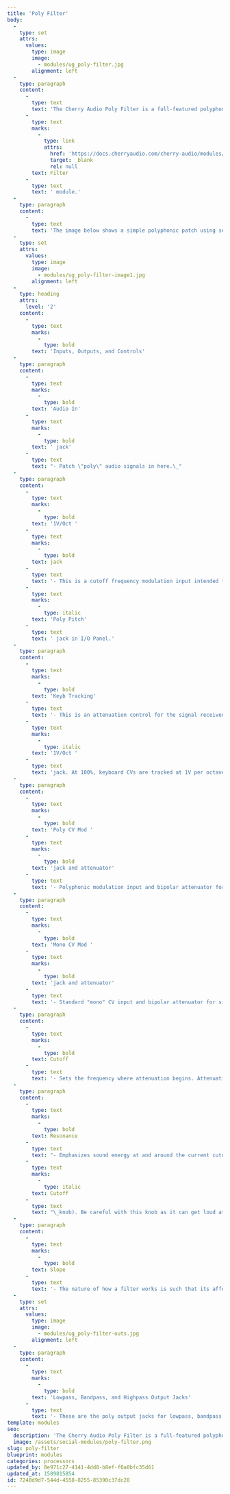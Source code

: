 ```yaml
---
title: 'Poly Filter'
body:
  -
    type: set
    attrs:
      values:
        type: image
        image:
          - modules/ug_poly-filter.jpg
        alignment: left
  -
    type: paragraph
    content:
      -
        type: text
        text: 'The Cherry Audio Poly Filter is a full-featured polyphonic synthesis filter featuring lowpass, bandpass, and highpass outputs, 12- and 24-db per octave slopes, with "poly" and "mono" CV modulation inputs. If you are unfamiliar with filters, check out the documentation for the "standard" '
      -
        type: text
        marks:
          -
            type: link
            attrs:
              href: 'https://docs.cherryaudio.com/cherry-audio/modules/filter'
              target: _blank
              rel: null
        text: Filter
      -
        type: text
        text: ' module.'
  -
    type: paragraph
    content:
      -
        type: text
        text: 'The image below shows a simple polyphonic patch using several poly modules. The Poly Filter is modulated by a Poly Envelope Generator which results in each individual note, or voice, having its own dedicated filter envelope.'
  -
    type: set
    attrs:
      values:
        type: image
        image:
          - modules/ug_poly-filter-image1.jpg
        alignment: left
  -
    type: heading
    attrs:
      level: '2'
    content:
      -
        type: text
        marks:
          -
            type: bold
        text: 'Inputs, Outputs, and Controls'
  -
    type: paragraph
    content:
      -
        type: text
        marks:
          -
            type: bold
        text: 'Audio In'
      -
        type: text
        marks:
          -
            type: bold
        text: ' jack'
      -
        type: text
        text: "- Patch \"poly\" audio signals in here.\_"
  -
    type: paragraph
    content:
      -
        type: text
        marks:
          -
            type: bold
        text: '1V/Oct '
      -
        type: text
        marks:
          -
            type: bold
        text: jack
      -
        type: text
        text: '- This is a cutoff frequency modulation input intended to be used with polyphonic keyboard CV inputs. It allows the cutoff frequency to follow or "track" notes played so that the relative brightness of notes follows note pitch. This will typically be patched to the '
      -
        type: text
        marks:
          -
            type: italic
        text: 'Poly Pitch'
      -
        type: text
        text: ' jack in I/O Panel.'
  -
    type: paragraph
    content:
      -
        type: text
        marks:
          -
            type: bold
        text: 'Keyb Tracking'
      -
        type: text
        text: '- This is an attenuation control for the signal received at the '
      -
        type: text
        marks:
          -
            type: italic
        text: '1V/Oct '
      -
        type: text
        text: 'jack. At 100%, keyboard CVs are tracked at 1V per octave.'
  -
    type: paragraph
    content:
      -
        type: text
        marks:
          -
            type: bold
        text: 'Poly CV Mod '
      -
        type: text
        marks:
          -
            type: bold
        text: 'jack and attenuator'
      -
        type: text
        text: '- Polyphonic modulation input and bipolar attenuator for controlling the cutoff frequency of each individual note played. This is useful with the Poly Envelope Generator, for example, to create individual filter envelopes for each voice as shown in the image above.'
  -
    type: paragraph
    content:
      -
        type: text
        marks:
          -
            type: bold
        text: 'Mono CV Mod '
      -
        type: text
        marks:
          -
            type: bold
        text: 'jack and attenuator'
      -
        type: text
        text: '- Standard "mono" CV input and bipolar attenuator for simultaneously controlling the filter cutoff of all voices with one CV signal.'
  -
    type: paragraph
    content:
      -
        type: text
        marks:
          -
            type: bold
        text: Cutoff
      -
        type: text
        text: '- Sets the frequency where attenuation begins. Attenuation will be above or below this frequency (or both) depending on which output is currently used. Also something I frequently hear at the bar, as in "you''re cut off, pal!”'
  -
    type: paragraph
    content:
      -
        type: text
        marks:
          -
            type: bold
        text: Resonance
      -
        type: text
        text: "- Emphasizes sound energy at and around the current cutoff frequency by adding feedback from the filter's output back to its input. At lower settings, this can be used to create mild resonances such as those heard in acoustic instruments. At more extreme settings, resonance can create a pure sine wave at its own frequency (variable via the\_"
      -
        type: text
        marks:
          -
            type: italic
        text: Cutoff
      -
        type: text
        text: "\_knob). Be careful with this knob as it can get loud at extreme settings."
  -
    type: paragraph
    content:
      -
        type: text
        marks:
          -
            type: bold
        text: Slope
      -
        type: text
        text: '- The nature of how a filter works is such that its affect on frequencies "falls off" above or below the cutoff frequency. Slope adjusts the "steepness" of this slope. A 12db per/octave filter has a shallower slope, giving it a clearer and brighter character, whereas a 24db per/octave filter''s steeper slope gives it a tighter and darker tone (as well as more pronounced character with the resonance knob turned up).'
  -
    type: set
    attrs:
      values:
        type: image
        image:
          - modules/ug_poly-filter-outs.jpg
        alignment: left
  -
    type: paragraph
    content:
      -
        type: text
        marks:
          -
            type: bold
        text: 'Lowpass, Bandpass, and Highpass Output Jacks'
      -
        type: text
        text: '- These are the poly output jacks for lowpass, bandpass, and highpass modes, respectively. The icons visually represent the effect each has on incoming signals if the signal were to be viewed in a spectrum analyzer. These can be used simultaneously, in any combination. Combining the outputs with a poly mixer can result in interesting curves.'
template: modules
seo:
  description: 'The Cherry Audio Poly Filter is a full-featured polyphonic synthesis filter featuring lowpass, bandpass, and highpass outputs, 12- and 24-db per octave slopes, with "poly" and "mono" CV modulation inputs.'
  image: /assets/social-modules/poly-filter.png
slug: poly-filter
blueprint: modules
categories: processors
updated_by: 8e971c27-4141-4dd8-b8ef-f0a8bfc35d61
updated_at: 1589815854
id: 7240d9d7-544d-4558-8255-85390c37dc28
---
```

